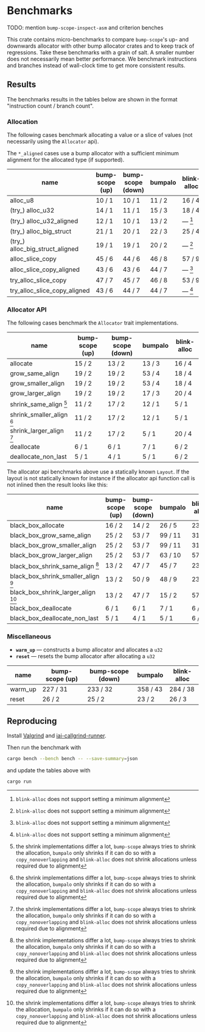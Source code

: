 # Benchmarks

TODO: mention `bump-scope-inspect-asm` and criterion benches

This crate contains micro-benchmarks to compare `bump-scope`'s up- and downwards allocator with other bump allocator crates and to keep track of regressions. Take these benchmarks with a grain of salt. A smaller number does not necessarily mean better performance. We benchmark instructions and branches instead of wall-clock time to get more consistent results.

## Results

The benchmarks results in the tables below are shown in the format "instruction count / branch count".

### Allocation

The following cases benchmark allocating a value or a slice of values (not necessarily using the `Allocator` api).

The `*_aligned` cases use a bump allocator with a sufficient minimum alignment for the allocated type (if supported).

<!-- alloc table start -->

| name                            | bump-scope (up) | bump-scope (down) | bumpalo | blink-alloc |
| ------------------------------- | --------------- | ----------------- | ------- | ----------- |
| alloc_u8                        | 10 / 1          | 10 / 1            | 11 / 2  | 16 / 4      |
| (try_) alloc_u32                | 14 / 1          | 11 / 1            | 15 / 3  | 18 / 4      |
| (try_) alloc_u32_aligned        | 12 / 1          | 10 / 1            | 13 / 2  | — [^1]      |
| (try_) alloc_big_struct         | 21 / 1          | 20 / 1            | 22 / 3  | 25 / 4      |
| (try_) alloc_big_struct_aligned | 19 / 1          | 19 / 1            | 20 / 2  | — [^1]      |
| alloc_slice_copy                | 45 / 6          | 44 / 6            | 46 / 8  | 57 / 9      |
| alloc_slice_copy_aligned        | 43 / 6          | 43 / 6            | 44 / 7  | — [^1]      |
| try_alloc_slice_copy            | 47 / 7          | 45 / 7            | 46 / 8  | 53 / 9      |
| try_alloc_slice_copy_aligned    | 43 / 6          | 44 / 7            | 44 / 7  | — [^1]      |


<!-- alloc table end -->

### Allocator API

The following cases benchmark the `Allocator` trait implementations. 

<!-- allocator_api table start -->

| name                      | bump-scope (up) | bump-scope (down) | bumpalo | blink-alloc |
| ------------------------- | --------------- | ----------------- | ------- | ----------- |
| allocate                  | 15 / 2          | 13 / 2            | 13 / 3  | 16 / 4      |
| grow_same_align           | 19 / 2          | 19 / 2            | 53 / 4  | 18 / 4      |
| grow_smaller_align        | 19 / 2          | 19 / 2            | 53 / 4  | 18 / 4      |
| grow_larger_align         | 19 / 2          | 19 / 2            | 17 / 3  | 20 / 4      |
| shrink_same_align [^2]    | 11 / 2          | 17 / 2            | 12 / 1  | 5 / 1       |
| shrink_smaller_align [^2] | 11 / 2          | 17 / 2            | 12 / 1  | 5 / 1       |
| shrink_larger_align [^2]  | 11 / 2          | 17 / 2            | 5 / 1   | 20 / 4      |
| deallocate                | 6 / 1           | 6 / 1             | 7 / 1   | 6 / 2       |
| deallocate_non_last       | 5 / 1           | 4 / 1             | 5 / 1   | 6 / 2       |


<!-- allocator_api table end -->

The allocator api benchmarks above use a statically known `Layout`. If the layout is not statically known for instance if the
allocator api function call is not inlined then the result looks like this:

<!-- black_box_allocator_api table start -->

| name                                | bump-scope (up) | bump-scope (down) | bumpalo | blink-alloc |
| ----------------------------------- | --------------- | ----------------- | ------- | ----------- |
| black_box_allocate                  | 16 / 2          | 14 / 2            | 26 / 5  | 23 / 4      |
| black_box_grow_same_align           | 25 / 2          | 53 / 7            | 99 / 11 | 31 / 6      |
| black_box_grow_smaller_align        | 25 / 2          | 53 / 7            | 99 / 11 | 31 / 6      |
| black_box_grow_larger_align         | 25 / 2          | 53 / 7            | 63 / 10 | 57 / 9      |
| black_box_shrink_same_align [^2]    | 13 / 2          | 47 / 7            | 45 / 7  | 23 / 3      |
| black_box_shrink_smaller_align [^2] | 13 / 2          | 50 / 9            | 48 / 9  | 23 / 3      |
| black_box_shrink_larger_align [^2]  | 13 / 2          | 47 / 7            | 15 / 2  | 57 / 9      |
| black_box_deallocate                | 6 / 1           | 6 / 1             | 7 / 1   | 6 / 2       |
| black_box_deallocate_non_last       | 5 / 1           | 4 / 1             | 5 / 1   | 6 / 2       |


<!-- black_box_allocator_api table end -->

### Miscellaneous

- **`warm_up`** —  constructs a bump allocator and allocates a `u32`
- **`reset`** —  resets the bump allocator after allocating a `u32`

<!-- misc table start -->

| name    | bump-scope (up) | bump-scope (down) | bumpalo  | blink-alloc |
| ------- | --------------- | ----------------- | -------- | ----------- |
| warm_up | 227 / 31        | 233 / 32          | 358 / 43 | 284 / 38    |
| reset   | 26 / 2          | 25 / 2            | 23 / 2   | 26 / 3      |


<!-- misc table end -->

[^1]: `blink-alloc` does not support setting a minimum alignment
[^2]: the shrink implementations differ a lot, `bump-scope` always tries to shrink the allocation, `bumpalo` only shrinks if it can do so with a `copy_nonoverlapping` and `blink-alloc` does not shrink allocations unless required due to alignment

## Reproducing

Install [Valgrind](https://iai-callgrind.github.io/iai-callgrind/latest/html/installation/prerequisites.html) and [iai-callgrind-runner](https://iai-callgrind.github.io/iai-callgrind/latest/html/installation/iai_callgrind.html).

Then run the benchmark with
```bash
cargo bench --bench bench -- --save-summary=json
```
and update the tables above with
```bash
cargo run
```